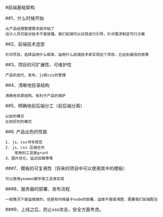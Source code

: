#前端基础架构

##1、什么时候开始 
    
    从产品经理整理需求就开始了
    设计人员可能对技术不是很懂，我们前端可以对其进行引导，针对需求制定可行方案

##2、前端技术选型

    针对项目，选择运用什么框架、运用什么前端技术来实现这个项目，已达到最佳的效果	

##3、项目的可扩展性、可维护性
    
    产品的迭代、发布、js和css的管理
    
##4、清晰地目录结构

    清晰地目录结构、有利于产品的维护

##5、明确地前后端分工（前后端分离）
    
    以前的模式
    比较好的的模式

##6. 产品出色的性能
    
    1. js、css书写规范
    2. js、css 压缩合并
        常用的工具是grunt
    3、图片优化、延迟加载等等

###7、模板的可复用性（将来的项目中可以使用其中的模板）
    
    可以使用yeomen脚手架工具来实现

###8、服务器的部署、发布流程
    
    一般情况下是运维做的，但是有时候基于node的部署，运维不是很清楚，需要我们前端配合

###9、上线之后，防止xss攻击，安全方面考虑。